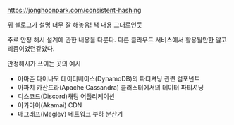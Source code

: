 https://jonghoonpark.com/consistent-hashing

위 블로그가 설명 너무 잘 해놓음! 책 내용 그대로인듯

주로 안정 해시 설계에 관한 내용을 다룬다. 다른 클라우드 서비스에서 활용될만한 알고리즘이었던같았다.

안정해시가 쓰이는 곳의 예시

- 아마존 다이나모 데이터베이스(DynamoDB)의 파티셔닝 관련 컴포넌트
- 아파치 카산드라(Apache Cassandra) 클러스터에서의 데이터 파티셔닝
- 디스코드(Discord)채팅 어플리케이션
- 아카마이(Akamai) CDN
- 매그래프(Meglev) 네트워크 부하 분산기
